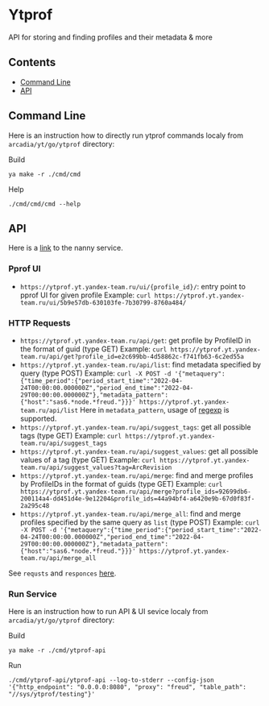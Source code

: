 # Ytprof
API for storing and finding profiles and their metadata & more

## Contents

* [Command Line](#s-CommandLine)
* [API](#s-API)

## <a name="s-CommandLine"></a> Command Line

Here is an instruction how to directly run ytprof commands localy from `arcadia/yt/go/ytprof` directory:

Build
```
ya make -r ./cmd/cmd
```

Help

```
./cmd/cmd/cmd --help
```

## <a name="s-API"></a> API

Here is a [link](https://nanny.yandex-team.ru/ui/#/services/catalog/yt_ytprof) to the nanny service.

### Pprof UI

* `https://ytprof.yt.yandex-team.ru/ui/{profile_id}/`: entry point to pprof UI for given profile
Example: `curl https://ytprof.yt.yandex-team.ru/ui/5b9e57db-630103fe-7b30799-8760a484/`

### HTTP Requests

* `https://ytprof.yt.yandex-team.ru/api/get`: get profile by ProfileID in the format of guid (type GET)
Example: `curl https://ytprof.yt.yandex-team.ru/api/get?profile_id=e2c699bb-4d58862c-f741fb63-6c2ed55a`
* `https://ytprof.yt.yandex-team.ru/api/list`: find metadata specified by query (type POST)
Example: `curl -X POST -d '{"metaquery":{"time_period":{"period_start_time":"2022-04-24T00:00:00.000000Z","period_end_time":"2022-04-29T00:00:00.000000Z"},"metadata_pattern":{"host":"sas6.*node.*freud."}}}' https://ytprof.yt.yandex-team.ru/api/list`
Here in `metadata_pattern`, usage of [regexp](https://pkg.go.dev/regexp#MatchString) is supported.
* `https://ytprof.yt.yandex-team.ru/api/suggest_tags`: get all possible tags (type GET)
Example: `curl https://ytprof.yt.yandex-team.ru/api/suggest_tags`
* `https://ytprof.yt.yandex-team.ru/api/suggest_values`: get all possible values of a tag (type GET)
Example: `curl https://ytprof.yt.yandex-team.ru/api/suggest_values?tag=ArcRevision`
* `https://ytprof.yt.yandex-team.ru/api/merge`: find and merge profiles by ProfileIDs in the format of guids (type GET)
Example: `curl https://ytprof.yt.yandex-team.ru/api/merge?profile_ids=92699db6-200114a4-dd451d4e-9e12204&profile_ids=44a94bf4-a6420e9b-67d0f83f-2a295c48`
* `https://ytprof.yt.yandex-team.ru/api/merge_all`: find and merge profiles specified by the same query as `list` (type POST)
Example: `curl -X POST -d '{"metaquery":{"time_period":{"period_start_time":"2022-04-24T00:00:00.000000Z","period_end_time":"2022-04-29T00:00:00.000000Z"},"metadata_pattern":{"host":"sas6.*node.*freud."}}}' https://ytprof.yt.yandex-team.ru/api/merge_all`

See `requsts` and `responces` [here](https://a.yandex-team.ru/arcadia/yt/go/ytprof/api/api.proto).

### Run Service

Here is an instruction how to run API & UI sevice localy from `arcadia/yt/go/ytprof` directory:

Build
```
ya make -r ./cmd/ytprof-api
```

Run
```
./cmd/ytprof-api/ytprof-api --log-to-stderr --config-json '{"http_endpoint": "0.0.0.0:8080", "proxy": "freud", "table_path": "//sys/ytprof/testing"}'
```
